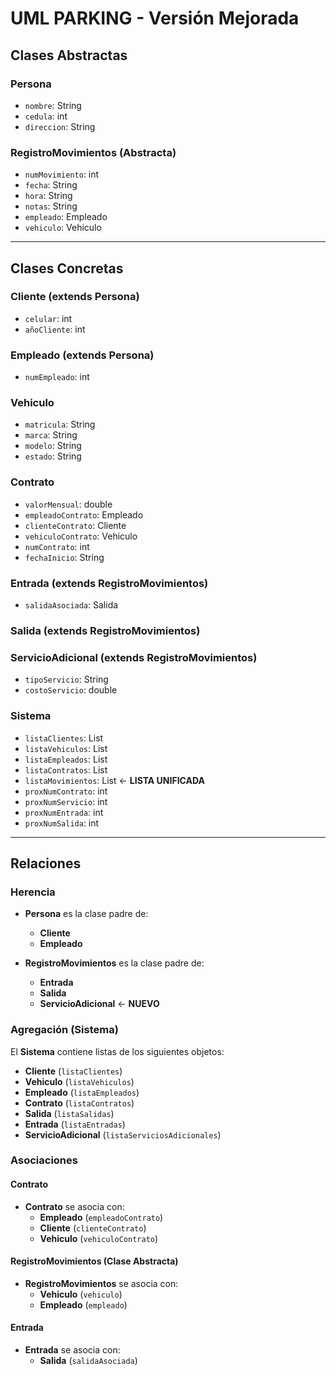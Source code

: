 #  UML PARKING - Versión Mejorada

## Clases Abstractas

### **Persona**
* `nombre`: String
* `cedula`: int
* `direccion`: String

### **RegistroMovimientos** (Abstracta)
* `numMovimiento`: int
* `fecha`: String
* `hora`: String
* `notas`: String
* `empleado`: Empleado
* `vehiculo`: Vehiculo

---

## Clases Concretas

### **Cliente** (extends Persona)
* `celular`: int
* `añoCliente`: int

### **Empleado** (extends Persona)
* `numEmpleado`: int

### **Vehiculo**
* `matricula`: String
* `marca`: String
* `modelo`: String
* `estado`: String

### **Contrato**
* `valorMensual`: double
* `empleadoContrato`: Empleado
* `clienteContrato`: Cliente
* `vehiculoContrato`: Vehiculo
* `numContrato`: int
* `fechaInicio`: String

### **Entrada** (extends RegistroMovimientos)
* `salidaAsociada`: Salida

### **Salida** (extends RegistroMovimientos)

### **ServicioAdicional** (extends RegistroMovimientos)
* `tipoServicio`: String
* `costoServicio`: double

### **Sistema**
* `listaClientes`: List<Cliente>
* `listaVehiculos`: List<Vehiculo>
* `listaEmpleados`: List<Empleado>
* `listaContratos`: List<Contrato>
* `listaMovimientos`: List<RegistroMovimientos>  ← **LISTA UNIFICADA**
* `proxNumContrato`: int
* `proxNumServicio`: int
* `proxNumEntrada`: int
* `proxNumSalida`: int 

---

## Relaciones

### Herencia
* **Persona** es la clase padre de:
  - **Cliente**
  - **Empleado**

* **RegistroMovimientos** es la clase padre de:
  - **Entrada**
  - **Salida**
  - **ServicioAdicional**  ← **NUEVO**

### Agregación (Sistema)

El **Sistema** contiene listas de los siguientes objetos:
* **Cliente** (`listaClientes`)
* **Vehiculo** (`listaVehiculos`)
* **Empleado** (`listaEmpleados`)
* **Contrato** (`listaContratos`)
* **Salida** (`listaSalidas`)
* **Entrada** (`listaEntradas`)
* **ServicioAdicional** (`listaServiciosAdicionales`)

### Asociaciones

#### Contrato
* **Contrato** se asocia con:
  - **Empleado** (`empleadoContrato`)
  - **Cliente** (`clienteContrato`)
  - **Vehiculo** (`vehiculoContrato`)

#### RegistroMovimientos (Clase Abstracta)
* **RegistroMovimientos** se asocia con:
  - **Vehiculo** (`vehiculo`)
  - **Empleado** (`empleado`)

#### Entrada
* **Entrada** se asocia con:
  - **Salida** (`salidaAsociada`)